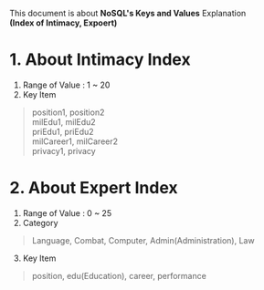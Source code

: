 This document is about **NoSQL's Keys and Values** Explanation  
**(Index of Intimacy, Expoert)**
# 1. About Intimacy Index
1. Range of Value : 1 ~ 20 
2. Key Item 
> position1, position2  
> milEdu1, milEdu2  
> priEdu1, priEdu2  
> milCareer1, milCareer2  
> privacy1, privacy
# 2. About Expert Index
1. Range of Value : 0 ~ 25
2. Category
> Language, Combat, Computer, Admin(Administration), Law
3. Key Item
> position, edu(Education), career, performance